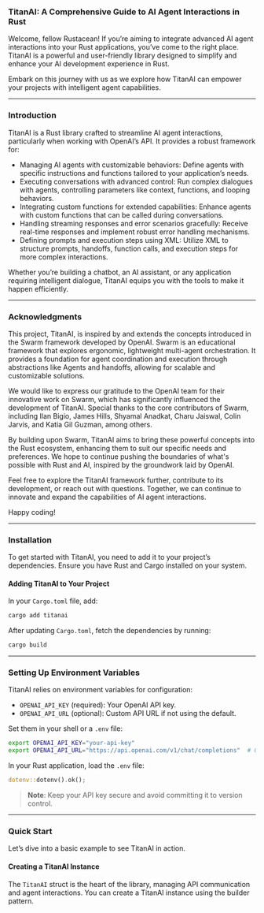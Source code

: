 ### **TitanAI: A Comprehensive Guide to AI Agent Interactions in Rust**

Welcome, fellow Rustacean! If you’re aiming to integrate advanced AI agent interactions into your Rust applications, you’ve come to the right place. TitanAI is a powerful and user-friendly library designed to simplify and enhance your AI development experience in Rust.

Embark on this journey with us as we explore how TitanAI can empower your projects with intelligent agent capabilities.

---

### **Introduction**

TitanAI is a Rust library crafted to streamline AI agent interactions, particularly when working with OpenAI’s API. It provides a robust framework for:

- Managing AI agents with customizable behaviors: Define agents with specific instructions and functions tailored to your application’s needs.
- Executing conversations with advanced control: Run complex dialogues with agents, controlling parameters like context, functions, and looping behaviors.
- Integrating custom functions for extended capabilities: Enhance agents with custom functions that can be called during conversations.
- Handling streaming responses and error scenarios gracefully: Receive real-time responses and implement robust error handling mechanisms.
- Defining prompts and execution steps using XML: Utilize XML to structure prompts, handoffs, function calls, and execution steps for more complex interactions.

Whether you’re building a chatbot, an AI assistant, or any application requiring intelligent dialogue, TitanAI equips you with the tools to make it happen efficiently.

---

### **Acknowledgments**

This project, TitanAI, is inspired by and extends the concepts introduced in the Swarm framework developed by OpenAI. Swarm is an educational framework that explores ergonomic, lightweight multi-agent orchestration. It provides a foundation for agent coordination and execution through abstractions like Agents and handoffs, allowing for scalable and customizable solutions.

We would like to express our gratitude to the OpenAI team for their innovative work on Swarm, which has significantly influenced the development of TitanAI. Special thanks to the core contributors of Swarm, including Ilan Bigio, James Hills, Shyamal Anadkat, Charu Jaiswal, Colin Jarvis, and Katia Gil Guzman, among others.

By building upon Swarm, TitanAI aims to bring these powerful concepts into the Rust ecosystem, enhancing them to suit our specific needs and preferences. We hope to continue pushing the boundaries of what's possible with Rust and AI, inspired by the groundwork laid by OpenAI.

Feel free to explore the TitanAI framework further, contribute to its development, or reach out with questions. Together, we can continue to innovate and expand the capabilities of AI agent interactions.

Happy coding!

---

### **Installation**

To get started with TitanAI, you need to add it to your project’s dependencies. Ensure you have Rust and Cargo installed on your system.

#### **Adding TitanAI to Your Project**
In your `Cargo.toml` file, add:
```bash
cargo add titanai
```

After updating `Cargo.toml`, fetch the dependencies by running:
```bash
cargo build
```

---

### **Setting Up Environment Variables**

TitanAI relies on environment variables for configuration:

- `OPENAI_API_KEY` (required): Your OpenAI API key.
- `OPENAI_API_URL` (optional): Custom API URL if not using the default.

Set them in your shell or a `.env` file:
```bash
export OPENAI_API_KEY="your-api-key"
export OPENAI_API_URL="https://api.openai.com/v1/chat/completions"  # Optional
```

In your Rust application, load the `.env` file:
```rust
dotenv::dotenv().ok();
```

> **Note**: Keep your API key secure and avoid committing it to version control.

---

### **Quick Start**

Let’s dive into a basic example to see TitanAI in action.

#### **Creating a TitanAI Instance**
The `TitanAI` struct is the heart of the library, managing API communication and agent interactions. You can create a TitanAI instance using the builder pattern.

